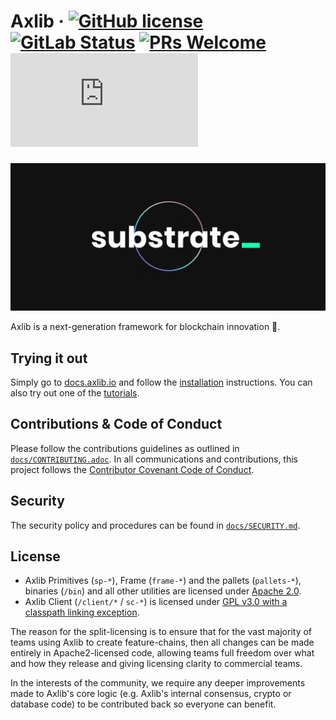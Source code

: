 # Axlib &middot; [![GitHub license](https://img.shields.io/badge/license-GPL3%2FApache2-blue)](#LICENSE) [![GitLab Status](https://gitlab.axiacoin.network/parity/axlib/badges/master/pipeline.svg)](https://gitlab.axiacoin.network/parity/axlib/pipelines) [![PRs Welcome](https://img.shields.io/badge/PRs-welcome-brightgreen.svg)](docs/CONTRIBUTING.adoc) [![Matrix](https://img.shields.io/matrix/axlib-technical:matrix.org)](https://matrix.to/#/#axlib-technical:matrix.org)

<p align="center">
  <img src="/docs/media/sub.gif">
</p>

Axlib is a next-generation framework for blockchain innovation 🚀.

## Trying it out

Simply go to [docs.axlib.io](https://docs.axlib.io) and follow the
[installation](https://docs.axlib.io/v3/getting-started/overview) instructions. You can
also try out one of the [tutorials](https://docs.axlib.io/tutorials/).

## Contributions & Code of Conduct

Please follow the contributions guidelines as outlined in [`docs/CONTRIBUTING.adoc`](docs/CONTRIBUTING.adoc). In all communications and contributions, this project follows the [Contributor Covenant Code of Conduct](docs/CODE_OF_CONDUCT.md).

## Security

The security policy and procedures can be found in [`docs/SECURITY.md`](docs/SECURITY.md).

## License

- Axlib Primitives (`sp-*`), Frame (`frame-*`) and the pallets (`pallets-*`), binaries (`/bin`) and all other utilities are licensed under [Apache 2.0](LICENSE-APACHE2).
- Axlib Client (`/client/*` / `sc-*`) is licensed under [GPL v3.0 with a classpath linking exception](LICENSE-GPL3).

The reason for the split-licensing is to ensure that for the vast majority of teams using Axlib to create feature-chains, then all changes can be made entirely in Apache2-licensed code, allowing teams full freedom over what and how they release and giving licensing clarity to commercial teams.

In the interests of the community, we require any deeper improvements made to Axlib's core logic (e.g. Axlib's internal consensus, crypto or database code) to be contributed back so everyone can benefit.

